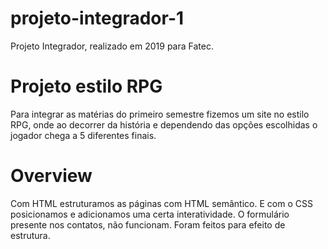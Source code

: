 # projeto-integrador-1
Projeto Integrador, realizado em 2019 para Fatec.

# Projeto estilo RPG
Para integrar as matérias do primeiro semestre fizemos um site no estilo RPG, onde ao decorrer da história e dependendo das opções escolhidas o jogador chega a 5 diferentes finais.

# Overview
Com HTML estruturamos as páginas com HTML semântico. E com o CSS posicionamos e adicionamos uma certa interatividade.
O formulário presente nos contatos, não funcionam. Foram feitos para efeito de estrutura.
